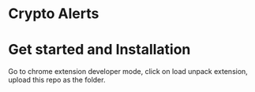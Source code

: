 # Crypto Alerts

# Get started and Installation
Go to chrome extension developer mode, click on load unpack extension, upload this repo as the folder.

